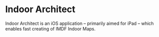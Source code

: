 # Indoor Architect
Indoor Architect is an iOS application – primarily aimed for iPad – which enables fast creating of IMDF Indoor Maps.
